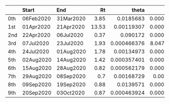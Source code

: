 |     | Start     | End       |    Rt |       theta |       kappa |       rho |      sigma |     RMSLE |
|:----|:----------|:----------|------:|------------:|------------:|----------:|-----------:|----------:|
| 0th | 06Feb2020 | 31Mar2020 |  3.85 | 0.0185683   | 0.000768779 | 0.112377  | 0.027892   | 0.639684  |
| 1st | 01Apr2020 | 21Apr2020 | 13.53 | 0.00119307  | 0.000954275 | 0.119908  | 0.00789786 | 0.17892   |
| 2nd | 22Apr2020 | 06Jul2020 |  0.37 | 0.090172    | 0.000858737 | 0.0264027 | 0.0636349  | 0.883253  |
| 3rd | 07Jul2020 | 23Jul2020 |  1.93 | 0.000466376 | 8.04707e-05 | 0.133382  | 0.0689537  | 0.0318977 |
| 4th | 24Jul2020 | 01Aug2020 |  1.78 | 0.00134973  | 0.000171566 | 0.134725  | 0.0753389  | 0.0192541 |
| 5th | 02Aug2020 | 14Aug2020 |  1.42 | 0.000357401 | 0.000398848 | 0.100129  | 0.070318   | 0.0785124 |
| 6th | 15Aug2020 | 28Aug2020 |  0.82 | 0.000562179 | 0.000899694 | 0.0783473 | 0.0943161  | 0.021244  |
| 7th | 29Aug2020 | 08Sep2020 |  0.7  | 0.00168729  | 0.00119958  | 0.0616905 | 0.0863032  | 0.0182731 |
| 8th | 09Sep2020 | 19Sep2020 |  0.88 | 0.0139571   | 0.000563158 | 0.0928061 | 0.103367   | 0.0234908 |
| 9th | 20Sep2020 | 03Oct2020 |  0.87 | 0.000463924 | 0.000984493 | 0.0793406 | 0.090479   | 0.0274187 |